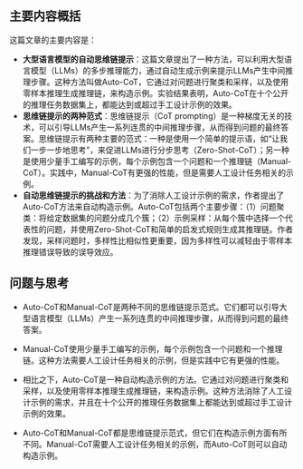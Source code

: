 
## 主要内容概括
这篇文章的主要内容是：
- **大型语言模型的自动思维链提示**：这篇文章提出了一种方法，可以利用大型语言模型（LLMs）的多步推理能力，通过自动生成示例来提示LLMs产生中间推理步骤。这种方法叫做Auto-CoT，它通过对问题进行聚类和采样，以及使用零样本推理生成推理链，来构造示例。实验结果表明，Auto-CoT在十个公开的推理任务数据集上，都能达到或超过手工设计示例的效果。
- **思维链提示的两种范式**：思维链提示（CoT prompting）是一种梯度无关的技术，可以引导LLMs产生一系列连贯的中间推理步骤，从而得到问题的最终答案。思维链提示有两种主要的范式：一种是使用一个简单的提示语，如“让我们一步一步地思考”，来促进LLMs进行分步思考（Zero-Shot-CoT）；另一种是使用少量手工编写的示例，每个示例包含一个问题和一个推理链（Manual-CoT）。实践中，Manual-CoT有更强的性能，但是需要人工设计任务相关的示例。
- **自动思维链提示的挑战和方法**：为了消除人工设计示例的需求，作者提出了Auto-CoT方法来自动构造示例。Auto-CoT包括两个主要步骤：（1）问题聚类：将给定数据集的问题分成几个簇；（2）示例采样：从每个簇中选择一个代表性的问题，并使用Zero-Shot-CoT和简单的启发式规则生成其推理链。作者发现，采样问题时，多样性比相似性更重要，因为多样性可以减轻由于零样本推理错误导致的误导效应。


## 问题与思考

- Auto-CoT和Manual-CoT是两种不同的思维链提示范式。它们都可以引导大型语言模型（LLMs）产生一系列连贯的中间推理步骤，从而得到问题的最终答案。

- Manual-CoT使用少量手工编写的示例，每个示例包含一个问题和一个推理链。这种方法需要人工设计任务相关的示例，但是实践中它有更强的性能。

- 相比之下，Auto-CoT是一种自动构造示例的方法。它通过对问题进行聚类和采样，以及使用零样本推理生成推理链，来构造示例。这种方法消除了人工设计示例的需求，并且在十个公开的推理任务数据集上都能达到或超过手工设计示例的效果。

- Auto-CoT和Manual-CoT都是思维链提示范式，但它们在构造示例方面有所不同。Manual-CoT需要人工设计任务相关的示例，而Auto-CoT则可以自动构造示例。






